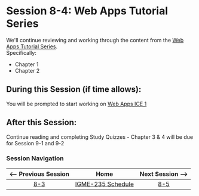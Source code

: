 # Session 8-4: Web Apps Tutorial Series

We'll continue reviewing and working through the content from the [Web Apps Tutorial Series](https://github.com/tonethar/IGME-235-Shared/blob/master/tutorial/web-apps-0.md).  
Specifically:
- Chapter 1
- Chapter 2

## During this Session (if time allows):

You will be prompted to start working on [Web Apps ICE 1](https://github.com/tonethar/IGME-235-Shared/blob/master/tutorial/web-apps-ex-1.md)

## After this Session:

Continue reading and completing Study Quizzes - Chapter 3 & 4 will be due for Session 9-1 and 9-2

### Session Navigation

| <-- Previous Session |               Home                  | Next Session --> |
|:--------------------:|:-----------------------------------:|:----------------:|
|  [8-3](8-3.md)       | [IGME-235 Schedule](../schedule.md) |   [8-5](8-5.md)  |
